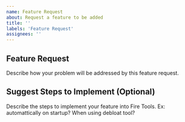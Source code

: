 ```yaml
---
name: Feature Request
about: Request a feature to be added
title: ''
labels: 'Feature Request'
assignees: ''
---
```


## Feature Request
Describe how your problem will be addressed by this feature request.

## Suggest Steps to Implement (Optional)
Describe the steps to implement your feature into Fire Tools. Ex: automattically on startup? When using debloat tool?